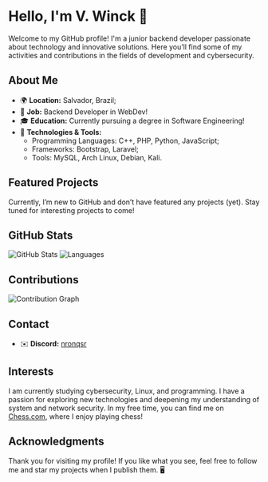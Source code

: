 # Hello, I'm V. Winck 👋

Welcome to my GitHub profile! I'm a junior backend developer passionate about technology and innovative solutions. Here you’ll find some of my activities and contributions in the fields of development and cybersecurity.

## About Me

- 🌍 **Location:** Salvador, Brazil;
- 💼 **Job:** Backend Developer in WebDev!
- 🎓 **Education:** Currently pursuing a degree in Software Engineering!
- 🔧 **Technologies & Tools:**
  - Programming Languages: C++, PHP, Python, JavaScript;
  - Frameworks: Bootstrap, Laravel;
  - Tools: MySQL, Arch Linux, Debian, Kali.

## Featured Projects

Currently, I’m new to GitHub and don’t have featured any projects (yet). Stay tuned for interesting projects to come!

## GitHub Stats

![GitHub Stats](https://github-readme-stats.vercel.app/api?username=vwinck-dev&show_icons=true&hide_title=true&hide=prs&count_private=true&hide_border=true&theme=radical)
![Languages](https://github-readme-stats.vercel.app/api/top-langs/?username=vwinck-dev&layout=compact&hide_title=true&hide_border=true&theme=radical)

## Contributions

![Contribution Graph](https://github-readme-streak-stats.herokuapp.com/?user=vwinck-dev&theme=radical)

## Contact

- ✉️ **Discord:** [nronqsr](https://discord.com/users/nronqsr)

## Interests

I am currently studying cybersecurity, Linux, and programming. I have a passion for exploring new technologies and deepening my understanding of system and network security. In my free time, you can find me on [Chess.com](https://www.chess.com/member/vwinck), where I enjoy playing chess!

## Acknowledgments

Thank you for visiting my profile! If you like what you see, feel free to follow me and star my projects when I publish them. 🖥
